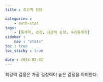 ```yaml
---
title : 최강력 검정

categories : 
    - math-stat
tags:
    - [통계학, 검정, 최강력 검정, 수리통계학]
sidebar :
    nav : "stats"
toc : true
toc_sticky : true

date : 2024-02-02
---
```


최강력 검정은 가장 검정력이 높은 검정을 의미한다.
